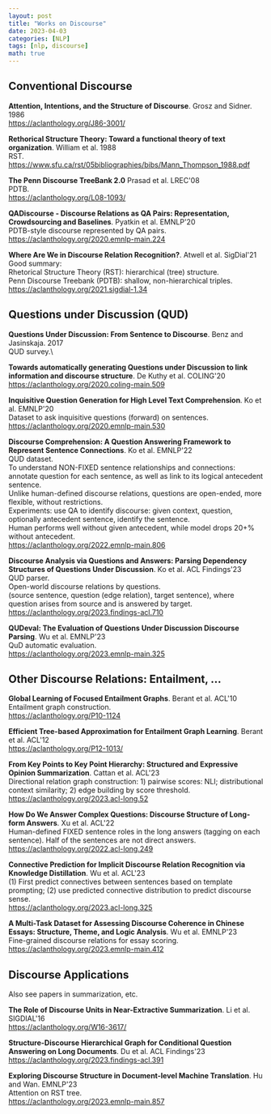 ```yaml
---
layout: post
title: "Works on Discourse"
date: 2023-04-03
categories: [NLP]
tags: [nlp, discourse]
math: true
---
```


## Conventional Discourse

**Attention, Intentions, and the Structure of Discourse**. Grosz and Sidner. 1986\
<https://aclanthology.org/J86-3001/>

**Rethorical Structure Theory: Toward a functional theory of text organization**. William et al. 1988\
RST.\
<https://www.sfu.ca/rst/05bibliographies/bibs/Mann_Thompson_1988.pdf>

**The Penn Discourse TreeBank 2.0** Prasad et al. LREC'08\
PDTB.\
<https://aclanthology.org/L08-1093/>

**QADiscourse - Discourse Relations as QA Pairs: Representation, Crowdsourcing and Baselines**. Pyatkin et al. EMNLP'20\
PDTB-style discourse represented by QA pairs.\
<https://aclanthology.org/2020.emnlp-main.224>

**Where Are We in Discourse Relation Recognition?**. Atwell et al. SigDial'21\
Good summary:\
Rhetorical Structure Theory (RST): hierarchical (tree) structure.\
Penn Discourse Treebank (PDTB): shallow, non-hierarchical triples.\
<https://aclanthology.org/2021.sigdial-1.34>

## Questions under Discussion (QUD)

**Questions Under Discussion: From Sentence to Discourse**. Benz and Jasinskaja. 2017\
QUD survey.\

**Towards automatically generating Questions under Discussion to link information and discourse structure**. De Kuthy et al. COLING'20\
<https://aclanthology.org/2020.coling-main.509>

**Inquisitive Question Generation for High Level Text Comprehension**. Ko et al. EMNLP'20\
Dataset to ask inquisitive questions (forward) on sentences.\
<https://aclanthology.org/2020.emnlp-main.530>

**Discourse Comprehension: A Question Answering Framework to Represent Sentence Connections**. Ko et al. EMNLP'22\
QUD dataset.\
To understand NON-FIXED sentence relationships and connections: annotate question for each sentence, as well as link to its logical antecedent sentence.\
Unlike human-defined discourse relations, questions are open-ended, more flexible, without restrictions.\
Experiments: use QA to identify discourse: given context, question, optionally antecedent sentence, identify the sentence.\
Human performs well without given antecedent, while model drops 20+% without antecedent.\
<https://aclanthology.org/2022.emnlp-main.806>

**Discourse Analysis via Questions and Answers: Parsing Dependency Structures of Questions Under Discussion**. Ko et al. ACL Findings'23\
QUD parser.\
Open-world discourse relations by questions.\
(source sentence, question (edge relation), target sentence), where question arises from source and is answered by target.\
<https://aclanthology.org/2023.findings-acl.710>

**QUDeval: The Evaluation of Questions Under Discussion Discourse Parsing**. Wu et al. EMNLP'23\
QuD automatic evaluation.\
<https://aclanthology.org/2023.emnlp-main.325>

## Other Discourse Relations: Entailment, ...

**Global Learning of Focused Entailment Graphs**. Berant et al. ACL'10\
Entailment graph construction.\
<https://aclanthology.org/P10-1124>

**Efficient Tree-based Approximation for Entailment Graph Learning**. Berant et al. ACL'12\
<https://aclanthology.org/P12-1013/>

**From Key Points to Key Point Hierarchy: Structured and Expressive Opinion Summarization**. Cattan et al. ACL'23\
Directional relation graph construction: 1) pairwise scores: NLI; distributional context similarity; 2) edge building by score threshold.\
<https://aclanthology.org/2023.acl-long.52>

**How Do We Answer Complex Questions: Discourse Structure of Long-form Answers**. Xu et al. ACL'22\
Human-defined FIXED sentence roles in the long answers (tagging on each sentence). Half of the sentences are not direct answers.\
<https://aclanthology.org/2022.acl-long.249>

**Connective Prediction for Implicit Discourse Relation Recognition via Knowledge Distillation**. Wu et al. ACL'23\
(1) First predict connectives between sentences based on template prompting; (2) use predicted connective distribution to predict discourse sense.\
<https://aclanthology.org/2023.acl-long.325>

**A Multi-Task Dataset for Assessing Discourse Coherence in Chinese Essays: Structure, Theme, and Logic Analysis**. Wu et al. EMNLP'23\
Fine-grained discourse relations for essay scoring.\
<https://aclanthology.org/2023.emnlp-main.412>

## Discourse Applications

Also see papers in summarization, etc.

**The Role of Discourse Units in Near-Extractive Summarization**. Li et al. SIGDIAL'16\
<https://aclanthology.org/W16-3617/>

**Structure-Discourse Hierarchical Graph for Conditional Question Answering on Long Documents**. Du et al. ACL Findings'23\
<https://aclanthology.org/2023.findings-acl.391>

**Exploring Discourse Structure in Document-level Machine Translation**. Hu and Wan. EMNLP'23\
Attention on RST tree.\
<https://aclanthology.org/2023.emnlp-main.857>

